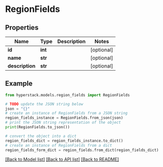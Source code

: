 # RegionFields


## Properties

Name | Type | Description | Notes
------------ | ------------- | ------------- | -------------
**id** | **int** |  | [optional] 
**name** | **str** |  | [optional] 
**description** | **str** |  | [optional] 

## Example

```python
from hyperstack.models.region_fields import RegionFields

# TODO update the JSON string below
json = "{}"
# create an instance of RegionFields from a JSON string
region_fields_instance = RegionFields.from_json(json)
# print the JSON string representation of the object
print(RegionFields.to_json())

# convert the object into a dict
region_fields_dict = region_fields_instance.to_dict()
# create an instance of RegionFields from a dict
region_fields_form_dict = region_fields.from_dict(region_fields_dict)
```
[[Back to Model list]](../README.md#documentation-for-models) [[Back to API list]](../README.md#documentation-for-api-endpoints) [[Back to README]](../README.md)


